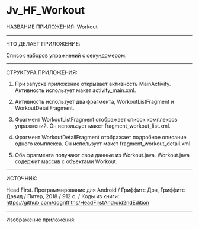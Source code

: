 # Jv_HF_Workout

НАЗВАНИЕ ПРИЛОЖЕНИЯ: Workout

------------------------------
ЧТО ДЕЛАЕТ ПРИЛОЖЕНИЕ:

 Список наборов упражнений с секундомером.
 
------------------------------
СТРУКТУРА ПРИЛОЖЕНИЯ:

1) При запуске приложение открывает активность MainActivity.
   Активность использует макет activity_main.xml.

2) Активность использует два фрагмента, WorkoutListFragment
   и WorkoutDetailFragment.

3) Фрагмент WorkoutListFragment отображает список комплексов упражнений.
   Он использует макет fragment_workout_list.xml.

4) Фрагмент WorkoutDetailFragment отображает подробное описание одного комплекса.
   Он использует макет fragment_workout_detail.xml.

5) Оба фрагмента получают свои данные из Workout.java.
   Workout.java содержит массив с объектами Workout.
   
------------------------------
ИСТОЧНИК:

Head First. Программирование для Android / Гриффитс Дон, Гриффитс Дэвид / Питер, 2018 / 912 c. / 
Коды из книги: https://github.com/dogriffiths/HeadFirstAndroid2ndEdition

------------------------------
Изображение приложения:


